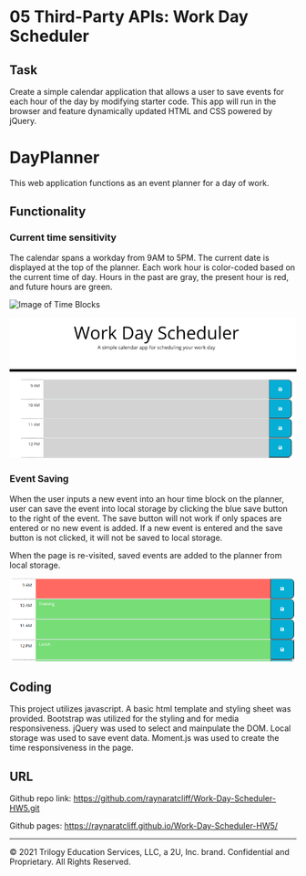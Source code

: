# 05 Third-Party APIs: Work Day Scheduler

## Task

Create a simple calendar application that allows a user to save events for each hour of the day by modifying starter code. This app will run in the browser and feature dynamically updated HTML and CSS powered by jQuery.


# DayPlanner
This web application functions as an event planner for a day of work.


## Functionality 

### Current time sensitivity
The calendar spans a workday from 9AM to 5PM. The current date is displayed at the top of the planner. Each work hour is color-coded based on the current time of day. Hours in the past are gray, the present hour is red, and future hours are green.  

![Image of Time Blocks](Assets\timeblock.png)

![Image of Color Blocks](Assets\timeblocks.png)


### Event Saving
When the user inputs a new event into an hour time block on the planner, user can save the event into local storage by clicking the blue save button to the right of the event. The save button will not work if only spaces are entered or no new event is added. If a new event is entered and the save button is not clicked, it will not be saved to local storage. 

When the page is re-visited, saved events are added to the planner from local storage. 

![Image of Saving Events](Assets\saveEvent.png)

## Coding

This project utilizes javascript. A basic html template and styling sheet was provided. Bootstrap was utilized for the styling and for media responsiveness. jQuery was used to select and mainpulate the DOM. Local storage was used to save event data. Moment.js was used to create the time responsiveness in the page. 

## URL 

Github repo link: https://github.com/raynaratcliff/Work-Day-Scheduler-HW5.git 

Github pages: https://raynaratcliff.github.io/Work-Day-Scheduler-HW5/

- - -
© 2021 Trilogy Education Services, LLC, a 2U, Inc. brand. Confidential and Proprietary. All Rights Reserved.
